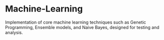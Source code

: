 # Machine-Learning
Implementation of core machine learning techniques such as Genetic Programming, Ensemble models, and Naive Bayes, designed for testing and analysis.
